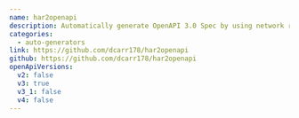 ```yaml
---
name: har2openapi
description: Automatically generate OpenAPI 3.0 Spec by using network requests captured in one or more HAR files
categories:
  - auto-generators
link: https://github.com/dcarr178/har2openapi
github: https://github.com/dcarr178/har2openapi
openApiVersions:
  v2: false
  v3: true
  v3_1: false
  v4: false
---
```


